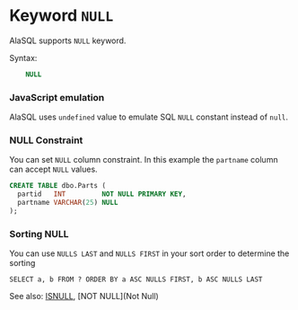 # Keyword `NULL`

AlaSQL supports ```NULL``` keyword.

Syntax:
```sql
    NULL
```


### JavaScript emulation

AlaSQL uses ```undefined``` value to emulate SQL ```NULL``` constant instead of ```null```. 

### NULL Constraint

You can set ```NULL``` column constraint. In this example the ```partname``` column can accept ```NULL``` values.
```sql
CREATE TABLE dbo.Parts (
  partid   INT         NOT NULL PRIMARY KEY,
  partname VARCHAR(25) NULL
);
```

### Sorting NULL 


You can use `NULLS LAST` and `NULLS FIRST` in your sort order to determine the sorting

    SELECT a, b FROM ? ORDER BY a ASC NULLS FIRST, b ASC NULLS LAST

See also: [ISNULL](Isnull), [NOT NULL](Not Null)